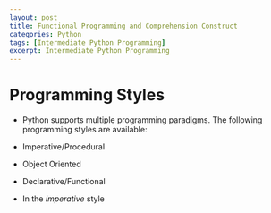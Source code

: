 ```yaml
---
layout: post
title: Functional Programming and Comprehension Construct
categories: Python  
tags: [Intermediate Python Programming]
excerpt: Intermediate Python Programming
---
```


# Programming Styles
* Python supports multiple programming paradigms. The following programming styles are available:
 * Imperative/Procedural
 * Object Oriented 
 * Declarative/Functional 
 
* In the *imperative* style 
```python
```
